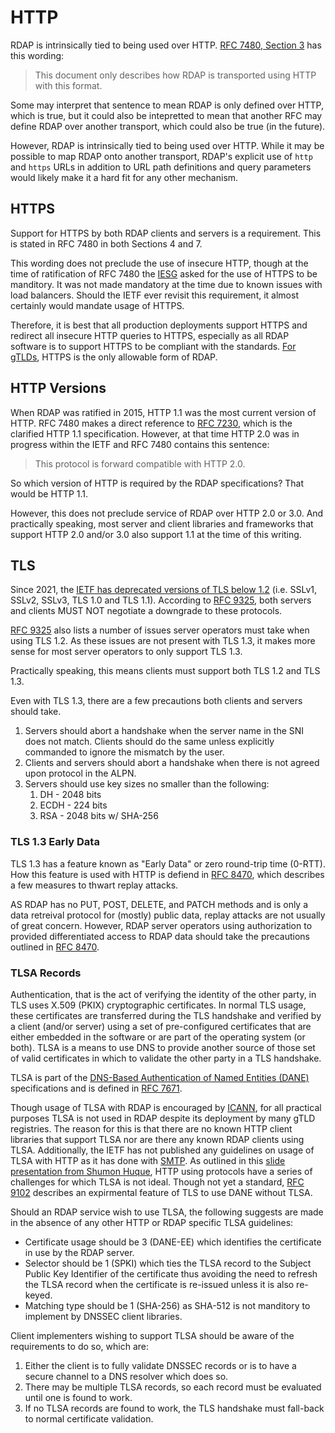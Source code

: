 # HTTP

RDAP is intrinsically tied to being used over HTTP. [RFC 7480, Section 3](https://datatracker.ietf.org/doc/html/rfc7480#section-3) 
has this wording:

> This document only describes how RDAP is transported using HTTP with this format.

Some may interpret that sentence to mean RDAP is only defined over HTTP, which is true, but
it could also be intepretted to mean that another RFC may define RDAP over another transport,
which could also be true (in the future).

However, RDAP is intrinsically tied to being used over HTTP. While it may be possible to map RDAP onto
another transport, RDAP's explicit use of `http` and `https` URLs in addition to URL path
definitions and query parameters would likely make it a hard fit for any other mechanism.


## HTTPS

Support for HTTPS by both RDAP clients and servers is a requirement. This is stated in RFC 7480
in both Sections 4 and 7.

This wording does not preclude the use of insecure HTTP, though at the time of ratification
of RFC 7480 the [IESG](https://www.ietf.org/about/groups/iesg/) asked for the use of HTTPS
to be manditory. It was not made mandatory at the time due to known issues with load balancers.
Should the IETF ever revisit this requirement, it almost certainly would mandate usage of HTTPS.

Therefore, it is best that all production deployments support HTTPS and redirect all insecure HTTP
queries to HTTPS, especially as all RDAP software is to support HTTPS to be compliant with the
standards. [For gTLDs](/specifications/icann.md), 
HTTPS is the only allowable form of RDAP.

## HTTP Versions

When RDAP was ratified in 2015, HTTP 1.1 was the most current version of HTTP. RFC 7480 makes a
direct reference to [RFC 7230](https://datatracker.ietf.org/doc/html/rfc7230), which is the clarified
HTTP 1.1 specification. However, at that time HTTP 2.0 was in progress within the IETF and RFC 7480
contains this sentence:

> This protocol is forward compatible with HTTP 2.0.

So which version of HTTP is required by the RDAP specifications? That would be HTTP 1.1.

However, this does not preclude service of RDAP over HTTP 2.0 or 3.0. And practically speaking,
most server and client libraries and frameworks that support HTTP 2.0 and/or 3.0 also support 1.1
at the time of this writing.

## TLS

Since 2021, the [IETF has deprecated versions of TLS below 1.2](https://www.rfc-editor.org/rfc/rfc8996.html) 
(i.e. SSLv1, SSLv2, SSLv3, TLS 1.0 and TLS 1.1). According to [RFC 9325](https://datatracker.ietf.org/doc/html/rfc9325),
both servers and clients MUST NOT negotiate a downgrade to these protocols.

[RFC 9325](https://datatracker.ietf.org/doc/html/rfc9325) also lists a number of issues server operators
must take when using TLS 1.2. As these issues are not present with TLS 1.3, it makes more sense for
most server operators to only support TLS 1.3.

Practically speaking, this means clients must support both TLS 1.2 and TLS 1.3.

Even with TLS 1.3, there are a few precautions both clients and servers should take.

1. Servers should abort a handshake when the server name in the SNI does not match. Clients should do the same unless explicitly commanded to ignore the mismatch by the user.
2. Clients and servers should abort a handshake when there is not agreed upon protocol in the ALPN.
3. Servers should use key sizes no smaller than the following:
   1. DH - 2048 bits
   2. ECDH - 224 bits
   3. RSA - 2048 bits w/ SHA-256

### TLS 1.3 Early Data

TLS 1.3 has a feature known as "Early Data" or zero round-trip time (0-RTT). How this feature is used
with HTTP is defiend in [RFC 8470](https://datatracker.ietf.org/doc/html/rfc8470), which describes
a few measures to thwart replay attacks.

AS RDAP has no PUT, POST, DELETE, and PATCH methods and is only a data retreival protocol for (mostly)
public data, replay attacks are not usually of great concern. However, RDAP server operators using authorization
to provided differentiated access to RDAP data should take the precautions outlined in 
[RFC 8470](https://datatracker.ietf.org/doc/html/rfc8470).

### TLSA Records

Authentication, that is the act of verifying the identity of the other party, in TLS uses X.509 (PKIX) cryptographic certificates.
In normal TLS usage, these certificates are transferred during the TLS handshake and verified by a client (and/or server) using
a set of pre-configured certificates that are either embedded in the software or are part of the operating system (or both). TLSA
is a means to use DNS to provide another source of those set of valid certificates in which to validate the other party in a TLS
handshake.

TLSA is part of the [DNS-Based Authentication of Named Entities (DANE)](https://datatracker.ietf.org/doc/html/rfc6698) specifications
and is defined in [RFC 7671](https://datatracker.ietf.org/doc/html/rfc7671).

Though usage of TLSA with RDAP is encouraged by [ICANN](/specifications/icann.md), for all practical purposes TLSA is not used
in RDAP despite its deployment by many gTLD registries. The reason for this is that there are no known HTTP client libraries that
support TLSA nor are there any known RDAP clients using TLSA. Additionally, the IETF has not published any guidelines on usage
of TLSA with HTTP as it has done with [SMTP](https://datatracker.ietf.org/doc/html/rfc7672). As outlined in this
[slide presentation from Shumon Huque](https://indico.dns-oarc.net/event/43/contributions/928/attachments/901/1648/dane-overview-shumon.pdf),
HTTP using protocols have a series of challenges for which TLSA is not ideal. Though not yet a standard, [RFC 9102](https://datatracker.ietf.org/doc/html/rfc9102)
describes an expirmental feature of TLS to use DANE without TLSA.

Should an RDAP service wish to use TLSA, the following suggests are made in the absence of any other HTTP or RDAP specific
TLSA guidelines:
* Certificate usage should be 3 (DANE-EE) which identifies the certificate in use by the RDAP server.
* Selector should be 1 (SPKI) which ties the TLSA record to the Subject Public Key Identifier of the 
certificate thus avoiding the need to refresh the TLSA record when the certificate is re-issued unless it is also re-keyed.
* Matching type should be 1 (SHA-256) as SHA-512 is not manditory to implement by DNSSEC client libraries.

Client implementers wishing to support TLSA should be aware of the requirements to do so, which are:
1. Either the client is to fully validate DNSSEC records or is to have a secure channel to a DNS resolver which does so.
2. There may be multiple TLSA records, so each record must be evaluated until one is found to work.
3. If no TLSA records are found to work, the TLS handshake must fall-back to normal certificate validation.


